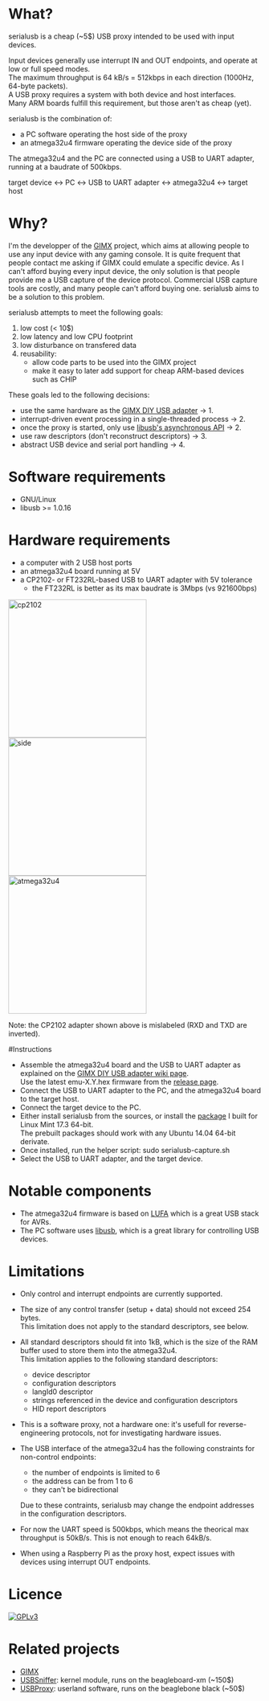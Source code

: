 # What?

serialusb is a cheap (~5$) USB proxy intended to be used with input devices.

Input devices generally use interrupt IN and OUT endpoints, and operate at low or full speed modes.  
The maximum throughput is 64 kB/s = 512kbps in each direction (1000Hz, 64-byte packets).  
A USB proxy requires a system with both device and host interfaces.  
Many ARM boards fulfill this requirement, but those aren't as cheap (yet).  

serialusb is the combination of:  
* a PC software operating the host side of the proxy
* an atmega32u4 firmware operating the device side of the proxy  

The atmega32u4 and the PC are connected using a USB to UART adapter, running at a baudrate of 500kbps.  

target device &harr; PC &harr; USB to UART adapter &harr; atmega32u4 &harr; target host  

# Why?

I'm the developper of the [GIMX](https://github.com/matlo/GIMX/) project, which aims at allowing people to use any input device with any gaming console. It is quite frequent that people contact me asking if GIMX could emulate a specific device. As I can't afford buying every input device, the only solution is that people provide me a USB capture of the device protocol. Commercial USB capture tools are costly, and many people can't afford buying one. serialusb aims to be a solution to this problem.  

serialusb attempts to meet the following goals:

1. low cost (< 10$)
2. low latency and low CPU footprint
3. low disturbance on transfered data
4. reusability:
    * allow code parts to be used into the GIMX project
    * make it easy to later add support for cheap ARM-based devices such as CHIP

These goals led to the following decisions:

* use the same hardware as the [GIMX DIY USB adapter](http://gimx.fr/wiki/index.php?title=DIY_USB_adapter) &rarr; 1.
* interrupt-driven event processing in a single-threaded process &rarr; 2.
* once the proxy is started, only use [libusb's asynchronous API](http://libusb.sourceforge.net/api-1.0/group__asyncio.html) &rarr; 2.
* use raw descriptors (don't reconstruct descriptors) &rarr; 3.
* abstract USB device and serial port handling &rarr; 4.

# Software requirements

* GNU/Linux
* libusb >= 1.0.16

# Hardware requirements

* a computer with 2 USB host ports
* an atmega32u4 board running at 5V
* a CP2102- or FT232RL-based USB to UART adapter with 5V tolerance
   * the FT232RL is better as its max baudrate is 3Mbps (vs 921600bps)

<img src="http://gimx.fr/img/serialusb/serialusb-cp2102-wiring-s.png" alt="cp2102" width="275" />
<img src="http://gimx.fr/img/serialusb/serialusb-side-s.png" alt="side" width="275" />
<img src="http://gimx.fr/img/serialusb/serialusb-atmega32u4-wiring-s.png" alt="atmega32u4" width="275" />

Note: the CP2102 adapter shown above is mislabeled (RXD and TXD are inverted).

#Instructions

* Assemble the atmega32u4 board and the USB to UART adapter as explained on the [GIMX DIY USB adapter wiki page](http://gimx.fr/wiki/index.php?title=DIY_USB_adapter).  
   Use the latest emu-X.Y.hex firmware from the [release page](https://github.com/matlo/serialusb/releases).  
* Connect the USB to UART adapter to the PC, and the atmega32u4 board to the target host.  
* Connect the target device to the PC.  
* Either install serialusb from the sources, or install the [package](https://github.com/matlo/serialusb/releases) I built for Linux Mint 17.3 64-bit.  
   The prebuilt packages should work with any Ubuntu 14.04 64-bit derivate.  
* Once installed, run the helper script: sudo serialusb-capture.sh  
* Select the USB to UART adapter, and the target device.  

# Notable components

* The atmega32u4 firmware is based on [LUFA](https://github.com/abcminiuser/lufa) which is a great USB stack for AVRs.
* The PC software uses [libusb](http://libusb.info/), which is a great library for controlling USB devices.

# Limitations

* Only control and interrupt endpoints are currently supported.
* The size of any control transfer (setup + data) should not exceed 254 bytes.  
This limitation does not apply to the standard descriptors, see below.
* All standard descriptors should fit into 1kB, which is the size of the RAM buffer used to store them into the atmega32u4.  
This limitation applies to the following standard descriptors:
   * device descriptor
   * configuration descriptors
   * langId0 descriptor
   * strings referenced in the device and configuration descriptors
   * HID report descriptors
* This is a software proxy, not a hardware one: it's usefull for reverse-engineering protocols, not for investigating hardware issues.
* The USB interface of the atmega32u4 has the following constraints for non-control endpoints:
   * the number of endpoints is limited to 6
   * the address can be from 1 to 6
   * they can't be bidirectional

   Due to these contraints, serialusb may change the endpoint addresses in the configuration descriptors.
* For now the UART speed is 500kbps, which means the theorical max throughput is 50kB/s. This is not enough to reach 64kB/s.
* When using a Raspberry Pi as the proxy host, expect issues with devices using interrupt OUT endpoints.

# Licence

[![GPLv3](http://www.gnu.org/graphics/gplv3-127x51.png)](http://www.gnu.org/licenses/gpl-3.0.html)

# Related projects

* [GIMX](https://github.com/matlo/GIMX/)
* [USBSniffer](https://github.com/matlo/bb_usb_sniffer): kernel module, runs on the beagleboard-xm (~150$)
* [USBProxy](https://github.com/dominicgs/USBProxy): userland software, runs on the beaglebone black (~50$)
